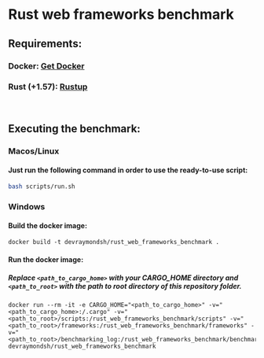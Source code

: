 # Rust web frameworks benchmark

## **Requirements:**

### Docker: [Get Docker](https://docs.docker.com/get-docker/)

### Rust (+1.57): [Rustup](https://rustup.rs/)

<br/>

## **Executing the benchmark:**

### **Macos/Linux**
#### Just run the following command in order to use the ready-to-use script:
```bash
bash scripts/run.sh
```

### **Windows**
#### Build the docker image:
```batch
docker build -t devraymondsh/rust_web_frameworks_benchmark .
```
#### Run the docker image:
##### Replace `<path_to_cargo_home>` with your CARGO_HOME directory and `<path_to_root>` with the path to root directory of this repository folder.
```batch
docker run --rm -it -e CARGO_HOME="<path_to_cargo_home>" -v="<path_to_cargo_home>:/.cargo" -v="<path_to_root>/scripts:/rust_web_frameworks_benchmark/scripts" -v="<path_to_root>/frameworks:/rust_web_frameworks_benchmark/frameworks" -v="<path_to_root>/benchmarking_log:/rust_web_frameworks_benchmark/benchmarking_log" devraymondsh/rust_web_frameworks_benchmark
```